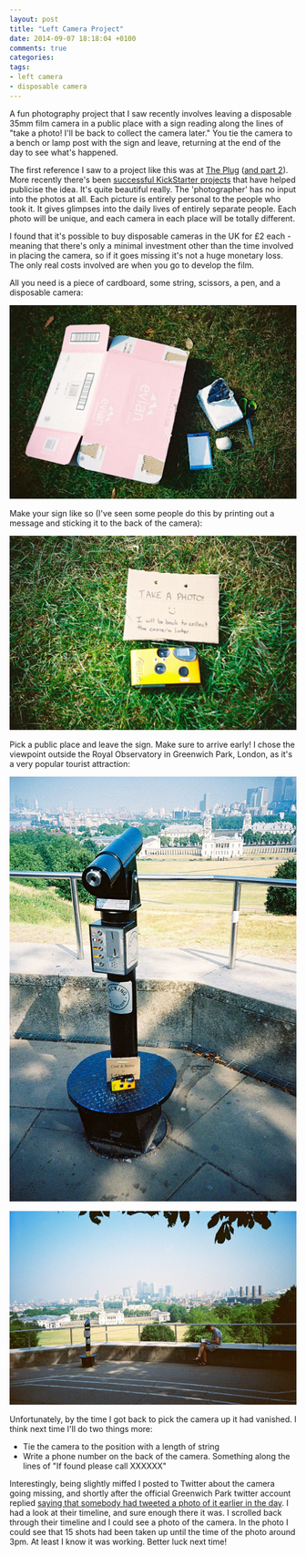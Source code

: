 ```yaml
---
layout: post
title: "Left Camera Project"
date: 2014-09-07 18:18:04 +0100
comments: true
categories:
tags:
- left camera
- disposable camera
---
```


A fun photography project that I saw recently involves leaving a disposable
35mm film camera in a public place with a sign reading along the lines of "take
a photo! I'll be back to collect the camera later." You tie the camera to a
bench or lamp post with the sign and leave, returning at the end of the day to
see what's happened.

The first reference I saw to a project like this was at [The Plug](http://theplug.net/28/strangerphotos.htm)
([and part 2](http://theplug.net/38/strangerphotos.htm)). More recently there's
been [successful KickStarter projects](https://www.kickstarter.com/projects/238859335/leaving-a-disposable-camera-in-the-park)
that have helped publicise the idea. It's quite beautiful really. The
'photographer' has no input into the photos at all. Each picture is entirely
personal to the people who took it. It gives glimpses into the daily lives of
entirely separate people. Each photo will be unique, and each camera in each
place will be totally different.

I found that it's possible to buy disposable cameras in the UK for £2 each -
meaning that there's only a minimal investment other than the time involved in
placing the camera, so if it goes missing it's not a huge monetary loss. The
only real costs involved are when you go to develop the film.

All you need is a piece of cardboard, some string, scissors, a pen, and a
disposable camera:

![Required tools](/images/2014/09/07-left-camera-project/000026.jpg)

Make your sign like so (I've seen some people do this by printing out a message
and sticking it to the back of the camera):

![An assembled sign](/images/2014/09/07-left-camera-project/000027.jpg)

Pick a public place and leave the sign. Make sure to arrive early! I chose the
viewpoint outside the Royal Observatory in Greenwich Park, London, as it's a
very popular tourist attraction:

![Camera in position](/images/2014/09/07-left-camera-project/000030.jpg)

![Waiting for the tourists](/images/2014/09/07-left-camera-project/000031.jpg)

Unfortunately, by the time I got back to pick the camera up it had vanished. I
think next time I'll do two things more:

* Tie the camera to the position with a length of string
* Write a phone number on the back of the camera. Something along the lines of
  "If found please call XXXXXX"

Interestingly, being slightly miffed I posted to Twitter about the camera going
missing, and shortly after the official Greenwich Park twitter account replied
[saying that somebody had tweeted a photo of it earlier in the day](https://twitter.com/martinfoot/status/356140810942689280).
I had a look at their timeline, and sure enough there it was. I scrolled back
through their timeline and I could see a photo of the camera. In the photo I
could see that 15 shots had been taken up until the time of the photo around
3pm. At least I know it was working. Better luck next time!
